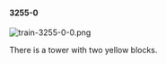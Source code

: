 #### 3255-0
![train-3255-0-0.png](https://github.com/lil-lab/nlvr/raw/master/nlvr/train/images/15/train-3255-0-0.png "train-3255-0-0.png")

There is a tower with two yellow blocks.